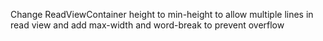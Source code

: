Change ReadViewContainer height to min-height to allow multiple lines in read view and add max-width and word-break to prevent overflow
